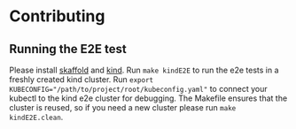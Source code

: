 # Contributing

## Running the E2E test

Please install [skaffold](https://skaffold.dev/) and [kind](https://kind.sigs.k8s.io/).
Run `make kindE2E` to run the e2e tests in a freshly created kind cluster.
Run `export KUBECONFIG="/path/to/project/root/kubeconfig.yaml"` to connect your kubectl to the kind e2e cluster for debugging. The Makefile ensures that the cluster is reused, so if you need a new cluster please run `make kindE2E.clean`.
